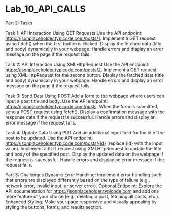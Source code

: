 # Lab_10_API_CALLS

Part 2: Tasks


Task 1: API Interaction Using GET Requests
Use the API endpoint: https://jsonplaceholder.typicode.com/posts/1.
Implement a GET request using fetch() when the first button is clicked.
Display the fetched data (title and body) dynamically in your webpage.
Handle errors and display an error message on the page if the request fails.


Task 2: API Interaction Using XMLHttpRequest
Use the API endpoint: https://jsonplaceholder.typicode.com/posts/2.
Implement a GET request using XMLHttpRequest for the second button.
Display the fetched data (title and body) dynamically in your webpage.
Handle errors and display an error message on the page if the request fails.


Task 3: Send Data Using POST
Add a form to the webpage where users can input a post title and body.
Use the API endpoint: https://jsonplaceholder.typicode.com/posts.
When the form is submitted, send a POST request using fetch().
Display a confirmation message with the response data if the request is successful.
Handle errors and display an error message if the request fails.


Task 4: Update Data Using PUT
Add an additional input field for the id of the post to be updated.
Use the API endpoint: https://jsonplaceholder.typicode.com/posts/{id} (replace {id} with the input value).
Implement a PUT request using XMLHttpRequest to update the title and body of the specified post.
Display the updated data on the webpage if the request is successful.
Handle errors and display an error message if the request fails.


Part 3: Challenges
Dynamic Error Handling: Implement error handling such that errors are displayed differently based on the type of failure (e.g., network error, invalid input, or server error).
Optional Endpoint: Explore the API documentation for https://jsonplaceholder.typicode.com and add one more feature of your choice (e.g., deleting a post, fetching all posts, etc.).
Enhanced Styling: Make your page responsive and visually appealing by styling the buttons, forms, and results section.
